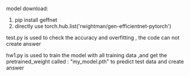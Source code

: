 model download: 
  1. pip install geffnet 
  2. directly use torch.hub.list('rwightman/gen-efficientnet-pytorch')
 

test.py is used to check the accuracy and overfitting , the code can not create answer

hw1.py is used to train the model with all training data ,and get the pretrained_weight called : "my_model.pth" to predict test data and create answer
